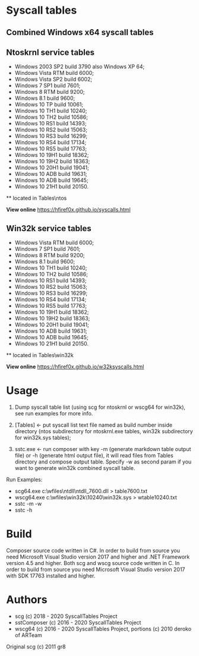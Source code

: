 
# Syscall tables
## Combined Windows x64 syscall tables

## Ntoskrnl service tables

+ Windows 2003 SP2 build 3790 also Windows XP 64;
+ Windows Vista RTM build 6000;
+ Windows Vista SP2 build 6002;
+ Windows 7 SP1 build 7601;
+ Windows 8 RTM build 9200;
+ Windows 8.1 build 9600;
+ Windows 10 TP build 10061;
+ Windows 10 TH1 build 10240;
+ Windows 10 TH2 build 10586;
+ Windows 10 RS1 build 14393;
+ Windows 10 RS2 build 15063;
+ Windows 10 RS3 build 16299;
+ Windows 10 RS4 build 17134;
+ Windows 10 RS5 build 17763;
+ Windows 10 19H1 build 18362;
+ Windows 10 19H2 build 18363;
+ Windows 10 20H1 build 19041;
+ Windows 10 ADB build 19631;
+ Windows 10 ADB build 19645;
+ Windows 10 21H1 build 20150.

** located in Tables\ntos

**View online** https://hfiref0x.github.io/syscalls.html

## Win32k service tables

+ Windows Vista RTM build 6000;
+ Windows 7 SP1 build 7601;
+ Windows 8 RTM build 9200;
+ Windows 8.1 build 9600;
+ Windows 10 TH1 build 10240;
+ Windows 10 TH2 build 10586;
+ Windows 10 RS1 build 14393;
+ Windows 10 RS2 build 15063;
+ Windows 10 RS3 build 16299;
+ Windows 10 RS4 build 17134;
+ Windows 10 RS5 build 17763;
+ Windows 10 19H1 build 18362;
+ Windows 10 19H2 build 18363;
+ Windows 10 20H1 build 19041;
+ Windows 10 ADB build 19631;
+ Windows 10 ADB build 19645;
+ Windows 10 21H1 build 20150.

** located in Tables\win32k

**View online** https://hfiref0x.github.io/w32ksyscalls.html

# Usage

1) Dump syscall table list (using scg for ntoskrnl or wscg64 for win32k), see run examples for more info.  
2) [Tables] <- put syscall list text file named as build number inside directory (ntos subdirectory for ntoskrnl.exe tables, win32k subdirectory for win32k.sys tables);

3) sstc.exe <- run composer with key -m (generate markdown table output file) or -h (generate html output file), it will read files from Tables directory and compose output table. Specify -w as second param if you want to generate win32k combined syscall table.

Run Examples:
* scg64.exe c:\wfiles\ntdll\ntdll_7600.dll > table7600.txt 
* wscg64.exe c:\wfiles\win32k\10240\win32k.sys > wtable10240.txt
* sstc -m -w
* sstc -h

# Build

Composer source code written in C#. In order to build from source you need Microsoft Visual Studio version 2017 and higher and .NET Framework version 4.5 and higher. Both scg and wscg source code written in C. In order to build from source you need Microsoft Visual Studio version 2017 with SDK 17763 installed and higher.

# Authors

+ scg (c) 2018 - 2020 SyscallTables Project
+ sstComposer (c) 2016 - 2020 SyscallTables Project
+ wscg64 (c) 2016 - 2020 SyscallTables Project, portions (c) 2010 deroko of ARTeam

Original scg (c) 2011 gr8
